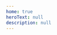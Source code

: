 ```yaml
---
home: true
heroText: null
description: null
---
```


<index></index>

<style>
html {
  overflow-y: scroll;
}

:root {
  overflow-y: auto;
  overflow-x: hidden;
}

:root body {
  position: absolute;
}

body {
  width: 100vw;
  overflow: hidden;
}

::-webkit-input-placeholder {
	color: #c0c4cc;
	font-weight: 400;
}
	
.hero .description {
	display: none;
}

.home {
	max-width: none!important;
	margin-left: auto;
	margin-right: auto;
}

.content__default > p {
	margin: 0;
}
</style>